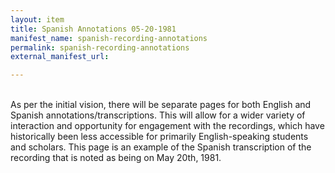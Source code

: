 ```yaml
---
layout: item
title: Spanish Annotations 05-20-1981
manifest_name: spanish-recording-annotations
permalink: spanish-recording-annotations
external_manifest_url: 

---
```

<!-- Add an essay or interpretive material below this line,
using HTML or markdown.  Do not modify this file above this line -->
<br>
As per the initial vision, there will be separate pages for both English and Spanish annotations/transcriptions. This will allow for a wider variety of interaction and opportunity for engagement with the recordings, which have historically been less accessible for primarily English-speaking students and scholars. This page is an example of the Spanish transcription of the recording that is noted as being on May 20th, 1981. 
<br>
